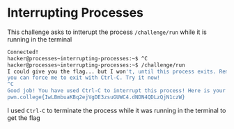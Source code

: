 # Interrupting Processes
This challenge asks to intterupt the process `/challenge/run` while it is running in the terminal
```bash
Connected!
hacker@processes~interrupting-processes:~$ ^C
hacker@processes~interrupting-processes:~$ /challenge/run
I could give you the flag... but I won't, until this process exits. Remember,
you can force me to exit with Ctrl-C. Try it now!
^C
Good job! You have used Ctrl-C to interrupt this process! Here is your flag:
pwn.college{IwLBmbuaKBq2ejVgDE3zsuGUWC4.dNDN4QDLzQjN1czW}
```
I used `Ctrl-C` to terminate the process while it was running in the terminal to get the flag
